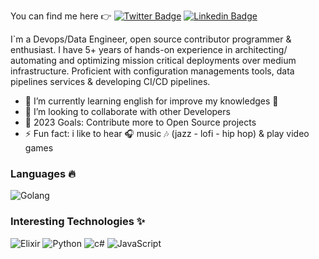 

You can find me here 👉
[![Twitter Badge](https://img.shields.io/badge/-@kenriortega-1ca0f1?style=flat-square&labelColor=1ca0f1&logo=twitter&logoColor=white&link=https://twitter.com/kenriortega)](https://twitter.com/kenriortega) 
[![Linkedin Badge](https://img.shields.io/badge/-kenriortega-blue?style=flat-square&logo=Linkedin&logoColor=white&link=https://www.linkedin.com/in/kenriortega/)](https://www.linkedin.com/in/kenriortega/) 


I`m a Devops/Data Engineer, open source contributor programmer & enthusiast. I have 5+ years of hands-on experience in architecting/ automating and optimizing mission critical deployments over medium infrastructure. Proficient with configuration managements tools, data pipelines services & developing CI/CD pipelines.

- 🌱 I’m currently learning english for improve my knowledges 🤣
- 👯 I’m looking to collaborate with other Developers
- 🥅 2023 Goals: Contribute more to Open Source projects
- ⚡ Fun fact: i like to hear 🎧 music 🎶 (jazz - lofi - hip hop) & play video games

### Languages 🔥

![Golang](https://img.shields.io/badge/-Golang-000?&logo=Go&logoColor=ffffff)


### Interesting Technologies ✨

![Elixir](https://img.shields.io/badge/-Elixir-000?&logo=Elixir&logoColor=ffffff)
![Python](https://img.shields.io/badge/-Python-000?&logo=Python&logoColor=ffffff)
![c#](https://img.shields.io/badge/-CSharp-000?&logo=CSharp&logoColor=ffffff)
![JavaScript](https://img.shields.io/badge/-JavaScript-000?&logo=JavaScript&logoColor=ffffff)







